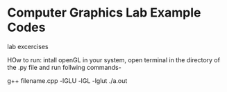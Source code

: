 # Computer Graphics Lab Example Codes
 lab excercises
	
HOw to run:
intall openGL in your system,
open terminal in the directory of the .py file and run follwing commands- 

g++ filename.cpp -lGLU -lGL -lglut 
./a.out
